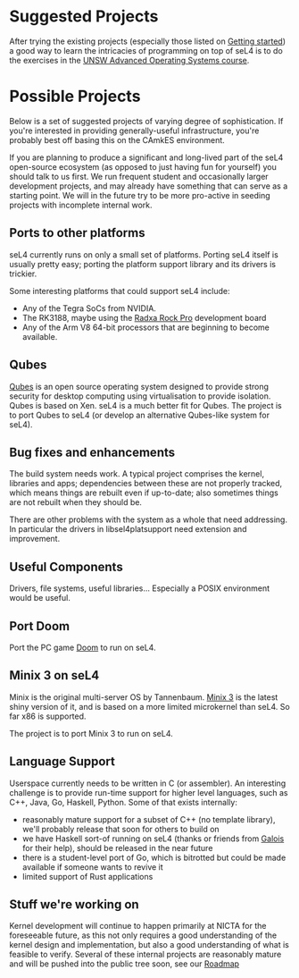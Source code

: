 # Suggested Projects


After trying the existing projects (especially those listed on [Getting started](GettingStarted))
a good way to learn the intricacies of programming on
top of seL4 is to do the exercises in the
[UNSW Advanced
Operating Systems course](http://www.cse.unsw.edu.au/~cs9242/current/).

# Possible Projects


Below is a set of suggested projects of varying degree of
sophistication. If you're interested in providing generally-useful
infrastructure, you're probably best off basing this on the CAmkES
environment.

If you are planning to produce a significant and long-lived part of the
seL4 open-source ecosystem (as opposed to just having fun for yourself)
you should talk to us first. We run frequent student and occasionally
larger development projects, and may already have something that can
serve as a starting point. We will in the future try to be more
pro-active in seeding projects with incomplete internal work.

## Ports to other platforms


seL4 currently runs on only a small set of platforms. Porting seL4
itself is usually pretty easy; porting the platform support library and
its drivers is trickier.

Some interesting platforms that could support seL4 include:

- Any of the Tegra SoCs from NVIDIA.
- The RK3188, maybe using the [Radxa Rock Pro](http://radxa.com/Home) development board
- Any of the Arm V8 64-bit processors that are beginning to
      become available.

## Qubes


[Qubes](https://qubes-os.org/) is an open source operating
system designed to provide strong security for desktop computing using
virtualisation to provide isolation. Qubes is based on Xen. seL4 is a
much better fit for Qubes. The project is to port Qubes to seL4 (or
develop an alternative Qubes-like system for seL4).

## Bug fixes and enhancements


The build system needs work. A typical project comprises the kernel,
libraries and apps; dependencies between these are not properly tracked,
which means things are rebuilt even if up-to-date; also sometimes things
are not rebuilt when they should be.

There are other problems with the system as a whole that need
addressing. In particular the drivers in libsel4platsupport need
extension and improvement.

## Useful Components


Drivers, file systems, useful libraries... Especially a POSIX
environment would be useful.

## Port Doom


Port the PC game
[Doom](https://en.wikipedia.org/wiki/Doom_(1993_video_game)) to
run on seL4.

## Minix 3 on seL4


Minix is the original multi-server OS by Tannenbaum.
[Minix 3](http://www.minix3.org/) is the latest shiny version
of it, and is based on a more limited microkernel than seL4. So far x86
is supported.

The project is to port Minix 3 to run on seL4.

## Language Support


Userspace currently needs to be written in C (or assembler). An
interesting challenge is to provide run-time support for higher level
languages, such as C++, Java, Go, Haskell, Python. Some of that exists
internally:

- reasonably mature support for a subset of C++ (no template
      library), we'll probably release that soon for others to build on
- we have Haskell sort-of running on seL4 (thanks or friends from
      [Galois](https://galois.com/) for their help), should be
      released in the near future
- there is a student-level port of Go, which is bitrotted but could
      be made available if someone wants to revive it
- limited support of Rust applications

## Stuff we're working on


Kernel development will continue to happen primarily at NICTA for the
foreseeable future, as this not only requires a good understanding of
the kernel design and implementation, but also a good understanding of
what is feasible to verify. Several of these internal projects are
reasonably mature and will be pushed into the public tree soon, see our
[Roadmap](http://sel4.systems/Info/Roadmap/)
